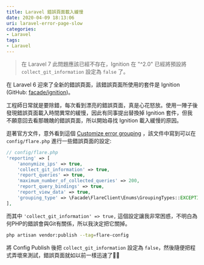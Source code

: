 ```yaml
---
title: Laravel 錯誤頁面載入緩慢
date: 2020-04-09 18:13:06
uri: laravel-error-page-slow
categories:
- Laravel
tags:
- Laravel
---
```


> 在 Laravel 7 此問題應該已經不存在，Ignition 在 "^2.0" 已經將預設將 `collect_git_information` 設定為 `false` 了。

在 Laravel 6 迎來了全新的錯誤頁面，該錯誤頁面所使用的套件是 Ignition (GitHub: [facade/ignition](https://github.com/facade/ignition))。

工程師日常就是要除錯，每次看到漂亮的錯誤頁面，真是心花怒放。使用一陣子後發現錯誤頁面載入時間異常的緩慢，因此有同事提出替換掉 Ignition 套件，但我不願意回去看那醜醜的錯誤頁面，所以開始尋找 Ignition 載入緩慢的原因。

逛著官方文件，意外看到這個 [Customize error grouping](https://flareapp.io/docs/ignition-for-laravel/customize-error-grouping) ，該文件中寫到可以在 `config/flare.php` 進行一些錯誤頁面的設定:

```php
// config/flare.php
'reporting' => [
    'anonymize_ips' => true,
    'collect_git_information' => true,
    'report_queries' => true,
    'maximum_number_of_collected_queries' => 200,
    'report_query_bindings' => true,
    'report_view_data' => true,
    'grouping_type' => \Facade\FlareClient\Enums\GroupingTypes::EXCEPTION,
],
```

而其中 `'collect_git_information' => true,` 這個設定讓我非常困惑，不明白為何PHP的錯誤會與Git有關係，所以我決定把它關掉。

```bash
php artisan vendor:publish --tag=flare-config
```

將 Config Publish 後把 `collect_git_information` 設定為 `false`，然後隨便把程式弄壞來測試，錯誤頁面就如以前一樣迅速了🎉🎉

